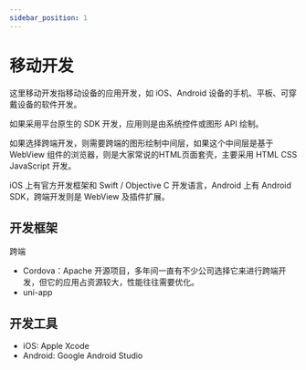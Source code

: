 ```yaml
---
sidebar_position: 1
---
```


# 移动开发

这里移动开发指移动设备的应用开发，如 iOS、Android 设备的手机、平板、可穿戴设备的软件开发。

如果采用平台原生的 SDK 开发，应用则是由系统控件或图形 API 绘制。

如果选择跨端开发，则需要跨端的图形绘制中间层，如果这个中间层是基于 WebView 组件的浏览器，则是大家常说的HTML页面套壳，主要采用 HTML CSS JavaScript 开发。

iOS 上有官方开发框架和 Swift / Objective C 开发语言，Android 上有 Android SDK，跨端开发则是 WebView 及插件扩展。

## 开发框架

跨端

- Cordova：Apache 开源项目，多年间一直有不少公司选择它来进行跨端开发，但它的应用占资源较大，性能往往需要优化。
- uni-app


## 开发工具

- iOS: Apple Xcode
- Android: Google Android Studio
